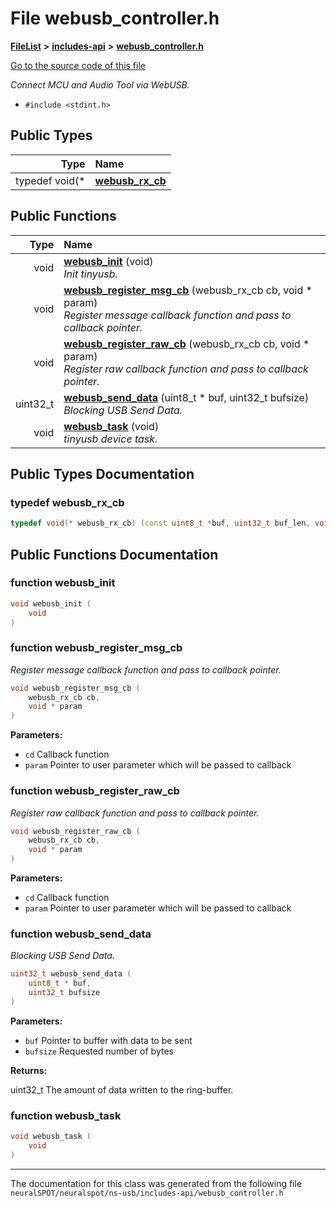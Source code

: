 

# File webusb\_controller.h



[**FileList**](files.md) **>** [**includes-api**](dir_a2a61ebab6bf7d344fb1c36a75cc33e9.md) **>** [**webusb\_controller.h**](webusb__controller_8h.md)

[Go to the source code of this file](webusb__controller_8h_source.md)

_Connect MCU and Audio Tool via WebUSB._ 

* `#include <stdint.h>`

















## Public Types

| Type | Name |
| ---: | :--- |
| typedef void(\* | [**webusb\_rx\_cb**](#typedef-webusb_rx_cb)  <br> |




















## Public Functions

| Type | Name |
| ---: | :--- |
|  void | [**webusb\_init**](#function-webusb_init) (void) <br>_Init tinyusb._  |
|  void | [**webusb\_register\_msg\_cb**](#function-webusb_register_msg_cb) (webusb\_rx\_cb cb, void \* param) <br>_Register message callback function and pass to callback pointer._  |
|  void | [**webusb\_register\_raw\_cb**](#function-webusb_register_raw_cb) (webusb\_rx\_cb cb, void \* param) <br>_Register raw callback function and pass to callback pointer._  |
|  uint32\_t | [**webusb\_send\_data**](#function-webusb_send_data) (uint8\_t \* buf, uint32\_t bufsize) <br>_Blocking USB Send Data._  |
|  void | [**webusb\_task**](#function-webusb_task) (void) <br>_tinyusb device task._  |




























## Public Types Documentation




### typedef webusb\_rx\_cb 

```C++
typedef void(* webusb_rx_cb) (const uint8_t *buf, uint32_t buf_len, void *param);
```



## Public Functions Documentation




### function webusb\_init 

```C++
void webusb_init (
    void
) 
```






### function webusb\_register\_msg\_cb 

_Register message callback function and pass to callback pointer._ 
```C++
void webusb_register_msg_cb (
    webusb_rx_cb cb,
    void * param
) 
```





**Parameters:**


* `cd` Callback function 
* `param` Pointer to user parameter which will be passed to callback 




        



### function webusb\_register\_raw\_cb 

_Register raw callback function and pass to callback pointer._ 
```C++
void webusb_register_raw_cb (
    webusb_rx_cb cb,
    void * param
) 
```





**Parameters:**


* `cd` Callback function 
* `param` Pointer to user parameter which will be passed to callback 




        



### function webusb\_send\_data 

_Blocking USB Send Data._ 
```C++
uint32_t webusb_send_data (
    uint8_t * buf,
    uint32_t bufsize
) 
```





**Parameters:**


* `buf` Pointer to buffer with data to be sent 
* `bufsize` Requested number of bytes 



**Returns:**

uint32\_t The amount of data written to the ring-buffer. 





        



### function webusb\_task 

```C++
void webusb_task (
    void
) 
```




------------------------------
The documentation for this class was generated from the following file `neuralSPOT/neuralspot/ns-usb/includes-api/webusb_controller.h`

